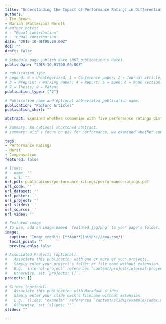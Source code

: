 ```yaml
---
title: "Understanding the Impact of Performance Ratings in Differentiating Pay"
authors:
- Tim Brown
- Mariah (Patterson) Norell
# author_notes:
# - "Equal contribution"
# - "Equal contribution"
date: "2018-10-01T00:00:00Z"
doi: ""
draft: false

# Schedule page publish date (NOT publication's date).
publishDate: "2018-10-01T00:00:00Z"

# Publication type.
# Legend: 0 = Uncategorized; 1 = Conference paper; 2 = Journal article;
# 3 = Preprint / Working Paper; 4 = Report; 5 = Book; 6 = Book section;
# 7 = Thesis; 8 = Patent
publication_types: ["2"]

# Publication name and optional abbreviated publication name.
publication: "Radford Articles"
publication_short: ""

abstract: Examined whether companies with five performance ratings distribute their merit budget differently compared to firms with fewer ratings.

# Summary. An optional shortened abstract.
# summary: With a focus on pay for performance, we examined whether companies with five performance ratings distribute their merit budget differently compared to firms with fewer ratings.

tags:
- Performance Ratings
- Merit
- Compensation
featured: false

# links:
# - name: ""
#   url: ""
url_pdf: publications/performance-ratings/performance-ratings.pdf
url_code: ''
url_dataset: ''
url_poster: ''
url_project: ''
url_slides: ''
url_source: ''
url_video: ''

# Featured image
# To use, add an image named `featured.jpg/png` to your page's folder.
image:
  caption: 'Image credit: [**Aon**](https://aon.com/)'
  focal_point: ""
  preview_only: false

# Associated Projects (optional).
#   Associate this publication with one or more of your projects.
#   Simply enter your project's folder or file name without extension.
#   E.g. `internal-project` references `content/project/internal-project/index.md`.
#   Otherwise, set `projects: []`.
projects: []

# Slides (optional).
#   Associate this publication with Markdown slides.
#   Simply enter your slide deck's filename without extension.
#   E.g. `slides: "example"` references `content/slides/example/index.md`.
#   Otherwise, set `slides: ""`.
slides: ""

---
```


